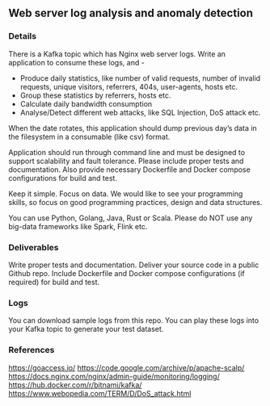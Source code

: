 ## Web server log analysis and anomaly detection

### Details
There is a Kafka topic which has Nginx web server logs. Write an application to consume these logs, and - 
- Produce daily statistics, like number of valid requests, number of invalid requests, unique visitors, referrers, 404s, user-agents, hosts etc. 
- Group these statistics by referrers, hosts etc.
- Calculate daily bandwidth consumption
- Analyse/Detect different web attacks, like SQL Injection, DoS attack etc. 

When the date rotates, this application should dump previous day’s data in the filesystem in a consumable (like csv) format. 

Application should run through command line and must be designed to support scalability and fault tolerance. Please include proper tests and documentation. Also provide necessary Dockerfile and Docker compose configurations for build and test. 

Keep it simple. Focus on data. We would like to see your programming skills, so focus on good programming practices, design and data structures. 

You can use Python, Golang, Java, Rust or Scala. Please do NOT use any big-data frameworks like Spark, Flink etc. 

### Deliverables
Write proper tests and documentation. Deliver your source code in a public Github repo. Include Dockerfile and Docker compose configurations (if required) for build and test. 

### Logs
You can download sample logs from this repo. You can play these logs into your Kafka topic to generate your test dataset.

### References 
https://goaccess.io/
https://code.google.com/archive/p/apache-scalp/
https://docs.nginx.com/nginx/admin-guide/monitoring/logging/
https://hub.docker.com/r/bitnami/kafka/
https://www.webopedia.com/TERM/D/DoS_attack.html






